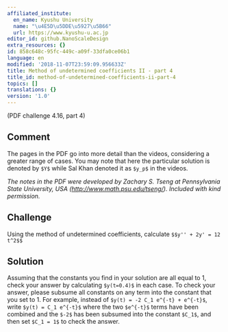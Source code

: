 ```yaml
---
affiliated_institute:
  en_name: Kyushu University
  name: "\u4E5D\u5DDE\u5927\u5B66"
  url: https://www.kyushu-u.ac.jp
editor_id: github.NanoScaleDesign
extra_resources: {}
id: 858c648c-95fc-449c-a09f-33dfa0ce06b1
language: en
modified: '2018-11-07T23:59:09.956633Z'
title: Method of undetermined coefficients II - part 4
title_id: method-of-undetermined-coefficients-ii-part-4
topics: []
translations: {}
version: '1.0'
---
```


(PDF challenge 4.16, part 4)

## Comment
The pages in the PDF go into more detail than the videos, considering a greater range of cases. You may note that here the particular solution is denoted by `$Y$` while Sal Khan denoted it as `$y_p$` in the videos.

*The notes in the PDF were developed by Zachary S. Tseng at Pennsylvania State University, USA (http://www.math.psu.edu/tseng/). Included with kind permission.*

## Challenge
Using the method of undetermined coefficients, calculate
`$$y'' + 2y' = 12 t^2$$`

## Solution
Assuming that the constants you find in your solution are all equal to 1, check your answer by calculating `$y(t=0.4)$` in each case. To check your answer, please subsume all constants on any term into the constant that you set to 1. For example, instead of `$y(t) = -2 C_1 e^{-t} + e^{-t}$`, write `$y(t) = C_1 e^{-t}$` where the two `$e^{-t}$` terms have been combined and the `$-2$` has been subsumed into the constant `$C_1$`, and then set `$C_1 = 1$` to check the answer.
